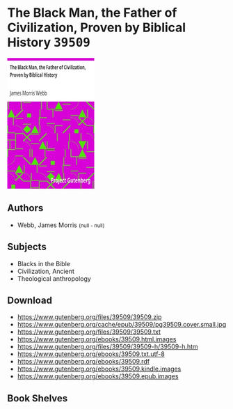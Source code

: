 # The Black Man, the Father of Civilization, Proven by Biblical History <kbd>39509</kbd>

![](./cover.medium.jpg "")

## Authors


 - Webb, James Morris <small>(null - null)</small>

## Subjects


 - Blacks in the Bible
 - Civilization, Ancient
 - Theological anthropology

## Download


 - https://www.gutenberg.org/files/39509/39509.zip
 - https://www.gutenberg.org/cache/epub/39509/pg39509.cover.small.jpg
 - https://www.gutenberg.org/files/39509/39509.txt
 - https://www.gutenberg.org/ebooks/39509.html.images
 - https://www.gutenberg.org/files/39509/39509-h/39509-h.htm
 - https://www.gutenberg.org/ebooks/39509.txt.utf-8
 - https://www.gutenberg.org/ebooks/39509.rdf
 - https://www.gutenberg.org/ebooks/39509.kindle.images
 - https://www.gutenberg.org/ebooks/39509.epub.images

## Book Shelves


